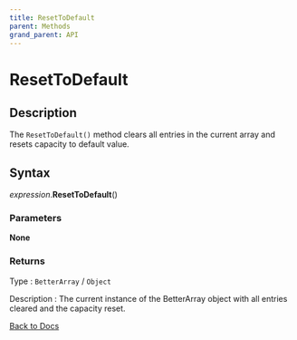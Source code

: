 ```yaml
---
title: ResetToDefault
parent: Methods
grand_parent: API
---
```


# ResetToDefault

## Description
The `ResetToDefault()` method clears all entries in the current array and resets capacity to default value.

## Syntax

*expression*.**ResetToDefault**()

### Parameters

**None**

### Returns

Type
: `BetterArray` / `Object`

Description
: The current instance of the BetterArray object with all entries cleared and the capacity reset. 

[Back to Docs](https://senipah.github.io/VBA-Better-Array/)